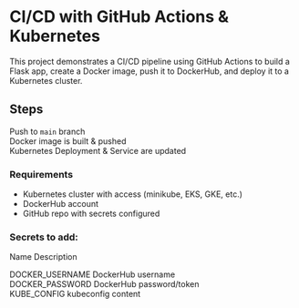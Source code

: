# CI/CD with GitHub Actions & Kubernetes

This project demonstrates a CI/CD pipeline using GitHub Actions to build a Flask app, create a Docker image, push it to DockerHub, and deploy it to a Kubernetes cluster.

## Steps
 Push to `main` branch  
 Docker image is built & pushed  
 Kubernetes Deployment & Service are updated

### Requirements
- Kubernetes cluster with access (minikube, EKS, GKE, etc.)
- DockerHub account
- GitHub repo with secrets configured

### Secrets to add:
 Name              Description                

 DOCKER_USERNAME   DockerHub username        
 DOCKER_PASSWORD   DockerHub password/token  
 KUBE_CONFIG       kubeconfig content        
